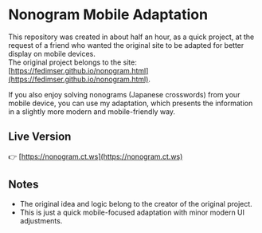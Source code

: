 # Nonogram Mobile Adaptation

This repository was created in about half an hour, as a quick project, at the request of a friend who wanted the original site to be adapted for better display on mobile devices.  
The original project belongs to the site: [https://fedimser.github.io/nonogram.html](https://fedimser.github.io/nonogram.html).

If you also enjoy solving nonograms (Japanese crosswords) from your mobile device, you can use my adaptation, which presents the information in a slightly more modern and mobile-friendly way.

## Live Version

👉 [https://nonogram.ct.ws](https://nonogram.ct.ws)

## Notes

- The original idea and logic belong to the creator of the original project.
- This is just a quick mobile-focused adaptation with minor modern UI adjustments.
